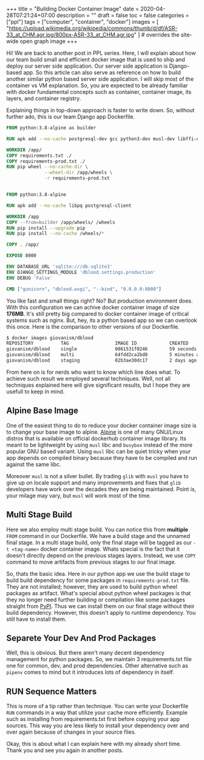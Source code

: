 +++
title = "Building Docker Container Image"
date = 2020-04-28T07:21:24+07:00
description = ""
draft = false
toc = false
categories = ["ppl"]
tags = ["computer", "container", "docker"]
images = [
  "https://upload.wikimedia.org/wikipedia/commons/thumb/d/df/ASR-33_at_CHM.agr.jpg/800px-ASR-33_at_CHM.agr.jpg"
] # overrides the site-wide open graph image
+++

Hi! We are back to another post in PPL series. Here, I will explain about how
our team build small and efficient docker image that is used to ship and deploy
our server side application. Our server side application is Django-based app. So
this article can also serve as reference on how to build another similar python
based server side application. I will skip most of the container vs VM
explanation. So, you are expected to be already familiar with docker fundamental
concepts such as container, container image, its layers, and container registry.

<!--more-->

Explaining things in top-down approach is faster to write down. So, without
further ado, this is our team Django app Dockerfile.

```dockerfile
FROM python:3.8-alpine as builder

RUN apk add --no-cache postgresql-dev gcc python3-dev musl-dev libffi-dev

WORKDIR /app/
COPY requirements.txt ./
COPY requirements-prod.txt ./
RUN pip wheel --no-cache-dir \
              --wheel-dir /app/wheels \
              -r requirements-prod.txt


FROM python:3.8-alpine

RUN apk add --no-cache libpq postgresql-client

WORKDIR /app
COPY --from=builder /app/wheels/ /wheels
RUN pip install --upgrade pip
RUN pip install --no-cache /wheels/*

COPY . /app/

EXPOSE 8000

ENV DATABASE_URL 'sqlite:///db.sqlite3'
ENV DJANGO_SETTINGS_MODULE 'dblood.settings.production'
ENV DEBUG 'False'

CMD ["gunicorn", "dblood.wsgi", "--bind", "0.0.0.0:8000"]
```

You like fast and small things right? No? But production environment does. With
this configuration we can achive docker container image of size __176MB__. It's
still pretty big compared to docker container image of critical systems such as
nginx. But, hey, its a python based app so we can overlook this once. Here is
the comparison to other versions of our Dockerfile.

```sh
$ docker images giovanism/dblood
REPOSITORY          TAG                 IMAGE ID            CREATED             SIZE
giovanism/dblood    single              0861531f0246        59 seconds ago      336MB
giovanism/dblood    multi               64fdd2ca2bd8        5 minutes ago       176MB
giovanism/dblood    staging             02b3ae30dc17        2 days ago          1.13GB
```

From here on is for nerds who want to know which line does what. To achieve such
result we employed several techniques. Well, not all techniques explained here
will give significant results, but I hope they are usefull to keep in mind.

## Alpine Base Image

One of the easiest thing to do to reduce your docker container image size is
to change your base image to alpine. [Alpine][alpine] is one of many GNU/Linux
distros that is available on official dockerhub container image library. Its
meant to be lightweight by using `musl` libc and `busybox` instead of the more
popular GNU based variant. Using `musl` libc can be quiet tricky when your app
depends on compiled binary because they have to be compiled and run against the
same libc.

Moreover `musl` is not a silver bullet. By trading `glib` with `musl` you have
to give up on locale support and many improvements and fixes that `glib`
developers have work over the decades they are being maintained. Point is, your
milage may vary, but `musl` will work most of the time.

## Multi Stage Build

Here we also employ multi stage build. You can notice this from __multiple__
`FROM` command in our Dockerfile. We have a build stage and the unnamed final
stage. In a multi stage build, only the final stage will be tagged as our
`-t <tag-name>` docker container image. Whats special is the fact that it
doesn't directly depend on the previous stages layers. Instead, we use `COPY`
command to move artifacts from previous stages to our final image.

So, thats the basic idea. Here in our python app we use the build stage to build
build dependency for some packages in `requirements-prod.txt` file. They are not
installed; however, they are used to build python wheel packages as artifact.
What's special about python wheel packages is that they no longer need further
building or compilation like some packages straight from [PyPI][pypi]. Thus we
can install them on our final stage without their build dependency. However,
this doesn't apply to runtime dependency. You still have to install them.

## Separete Your Dev And Prod Packages

Well, this is obvious. But there aren't many decent dependency management for
python packages. So, we maintain 3 requirements.txt file one for common, dev,
and prod dependencies. Other alternative such as `pipenv` comes to mind but it
introduces lots of dependency in itself.

## RUN Sequence Matters

This is more of a tip rather than technique. You can write your Dockerfile `RUN`
commands in a way that utilize your cache more efficiently. Example such as
installing from requirements.txt first before copying your app sources. This way
you are less likely to install your dependency over and over again because of
changes in your source files.

Okay, this is about what I can explain here with my already short time.
Thank you and see you again in another posts.

[alpine]: https://www.alpinelinux.org/
[pypi]: https://pypi.org/
